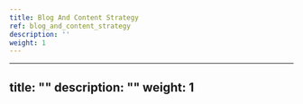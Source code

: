 ```yaml
---
title: Blog And Content Strategy
ref: blog_and_content_strategy
description: ''
weight: 1
---
```

---
title: ""
description: ""
weight: 1
---